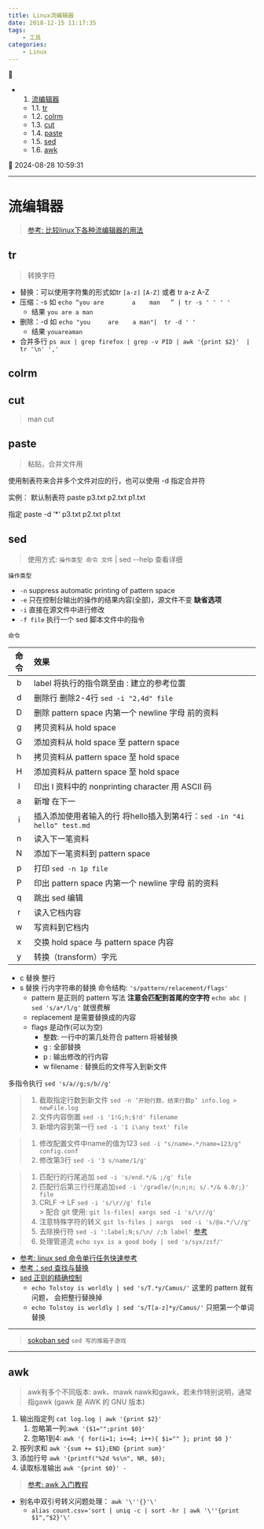 ```yaml
---
title: Linux流编辑器
date: 2018-12-15 11:17:35
tags: 
    - 工具
categories: 
    - Linux
---
```


💠

- 1. [流编辑器](#流编辑器)
    - 1.1. [tr](#tr)
    - 1.2. [colrm](#colrm)
    - 1.3. [cut](#cut)
    - 1.4. [paste](#paste)
    - 1.5. [sed](#sed)
    - 1.6. [awk](#awk)

💠 2024-08-28 10:59:31
****************************************
# 流编辑器
> [参考: 比较linux下各种流编辑器的用法](https://blog.csdn.net/havedream_one/article/details/45007449)

## tr
> 转换字符
- 替换：可以使用字符集的形式如tr `[a-z]` `[A-Z]` 或者 tr a-z A-Z
- 压缩：-s 如 `echo “you are        a    man   ” | tr -s ' ' ' '`
    - 结果 `you are a man`
- 删除：-d 如 `echo "you     are    a man"|  tr -d ' ' `
    - 结果 `youareaman`
- 合并多行 `ps aux | grep firefox | grep -v PID | awk '{print $2}'  | tr '\n' ','`

## colrm

## cut
> man cut

## paste
> 粘贴，合并文件用

使用制表符来合并多个文件对应的行，也可以使用 -d 指定合并符

实例： 默认制表符  paste p3.txt p2.txt p1.txt

指定 paste -d ‘*‘ p3.txt p2.txt p1.txt

## sed
> 使用方式: `操作类型 命令 文件` | sed --help 查看详细

`操作类型`
- `-n` suppress automatic printing of pattern space
- `-e` 只在控制台输出的操作的结果内容(全部)，源文件不变 **缺省选项**
- `-i` 直接在源文件中进行修改
- `-f file` 执行一个 sed 脚本文件中的指令

`命令`

| 命令 | 效果 |
|:----:|:----|
| b | label 将执行的指令跳至由 : 建立的参考位置 
| d | 删除行  删除2-4行 `sed -i "2,4d" file` 
| D | 删除 pattern space 内第一个 newline 字母 前的资料 
| g | 拷贝资料从 hold space 
| G | 添加资料从 hold space 至 pattern space 
| h | 拷贝资料从 pattern space 至 hold space 
| H | 添加资料从 pattern space 至 hold space 
| l | 印出 l 资料中的 nonprinting character 用 ASCII 码 
| a | 新增 在下一
| i | 插入添加使用者输入的行  将hello插入到第4行：`sed -in "4i hello" test.md` 
| n | 读入下一笔资料 
| N | 添加下一笔资料到 pattern space 
| p | 打印 `sed -n 1p file` 
| P | 印出 pattern space 内第一个 newline 字母 前的资料 
| q | 跳出 sed 编辑 
| r | 读入它档内容 
| w | 写资料到它档内 
| x | 交换 hold space 与 pattern space 内容 
| y | 转换（transform）字元 

- c 替换 整行
- s 替换 行内字符串的替换  命令结构: `'s/pattern/relacement/flags'`
    - pattern 是正则的 pattern 写法 **注意会匹配到首尾的空字符** `echo abc | sed 's/a*/l/g'` 就很费解
    - replacement 是需要替换成的内容
    - flags 是动作(可以为空)
        - 整数: 一行中的第几处符合 pattern 将被替换
        - g : 全部替换
        - p : 输出修改的行内容
        - w filename : 替换后的文件写入到新文件

多指令执行 `sed 's/a//g;s/b//g'`

>1. 截取指定行数到新文件 `sed -n ‘开始行数，结束行数p’ info.log > newFile.log`
>1. 文件内容倒置 `sed -i '1!G;h;$!d' filename`
>1. 新增内容到第一行 `sed -i '1 i\any text' file`

>1. 修改配置文件中name的值为123 `sed -i "s/name=.*/name=123/g" config.conf`
>1. 修改第3行 `sed -i '3 s/name/1/g'`

>1. 匹配行的行尾追加 `sed -i 's/end.*/& ;/g' file`
>1. 匹配行后第三行行尾追加`sed -i '/gradle/{n;n;n; s/.*/& 6.0/;}' file`
>1. CRLF -> LF `sed -i 's/\r//g' file`  
    > 配合 git 使用: `git ls-files| xargs sed -i 's/\r//g'`
>1. 注意特殊字符的转义 `git ls-files | xargs  sed -i 's/@a.*/\//g'`
>1. 去除换行符 `sed -i ':label;N;s/\n/ /;b label'` [参考](http://www.cnblogs.com/lykm02/p/4479098.html)
>1. 处理管道流 `echo syx is a good body | sed 's/syx/zsf/'`  

- [参考: linux sed 命令单行任务快速参考](http://www.techug.com/post/linux-sed1line.html)
- [参考：sed 查找与替换](http://wiki.jikexueyuan.com/project/shell-learning/sed-search-and-replace.html)
- [sed 正则的精确控制](http://wiki.jikexueyuan.com/project/shell-learning/sed-accurate-control-of-regular.html)
    - `echo Tolstoy is worldly | sed 's/T.*y/Camus/'` 这里的 pattern 就有问题， 会把整行替换掉
    - `echo Tolstoy is worldly | sed 's/T[a-z]*y/Camus/'` 只把第一个单词替换

************************
> [sokoban sed](https://github.com/aureliojargas/sokoban.sed) `sed 写的推箱子游戏`

************************

## awk

> awk有多个不同版本: awk、mawk nawk和gawk，若未作特别说明，通常指gawk (gawk 是 AWK 的 GNU 版本)

1. 输出指定列 `cat log.log | awk '{print $2}'`
    1. 忽略第一列:`awk '{$1="";print $0}'` 
    1. 忽略1到4: `awk '{ for(i=1; i<=4; i++){ $i="" }; print $0 }'`
1. 按列求和 `awk '{sum += $1};END {print sum}'`
1. 添加行号  `awk '{printf("%2d %s\n", NR, $0);`
1. 读取标准输出 `awk '{print $0}' - `

> [参考: awk 入门教程](http://www.ruanyifeng.com/blog/2018/11/awk.html)

- 别名中双引号转义问题处理： `awk '\''{}'\'`
    - `alias count.csv='sort | uniq -c | sort -hr | awk '\''{print $1","$2}'\'` 